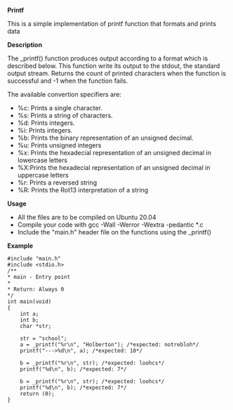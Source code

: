 __Printf__

This is a simple implementation of printf function that formats and prints data

__Description__

The _printf() function produces output according to a format which is described below. This function write its output to the stdout, the standard output stream. Returns the count of printed characters when the function is successful and -1 when the function fails.

The available convertion specifiers are:

* %c: Prints a single character.
* %s: Prints a string of characters.
* %d: Prints integers.
* %i: Prints integers.
* %b: Prints the binary representation of an unsigned decimal.
* %u: Prints unsigned integers
* %x: Prints the hexadecial representation of an unsigned decimal in lowercase letters
* %X:Prints the hexadecial representation of an unsigned decimal in uppercase letters
* %r: Prints a reversed string
* %R: Prints the Rot13 interpretation of a string


__Usage__

* All the files are to be compiled on Ubuntu 20.04
* Compile your code with gcc -Wall -Werror -Wextra -pedantic *.c
* Include the "main.h" header file on the functions using the _printf()


__Example__
```
#include "main.h"
#include <stdio.h>
/**
* main - Entry point
*
* Return: Always 0
*/
int main(void)
{
	int a;
	int b;
	char *str;

	str = "school";
	a = _printf("%r\n", "Holberton"); /*expected: notrebloh*/
	printf("--->%d\n", a); /*expected: 10*/

	b = _printf("%r\n", str); /*expected: loohcs*/
	printf("%d\n", b); /*expected: 7*/

	b = _printf("%r\n", str); /*expected: loohcs*/
	printf("%d\n", b); /*expected: 7*/
	return (0);
}
```

